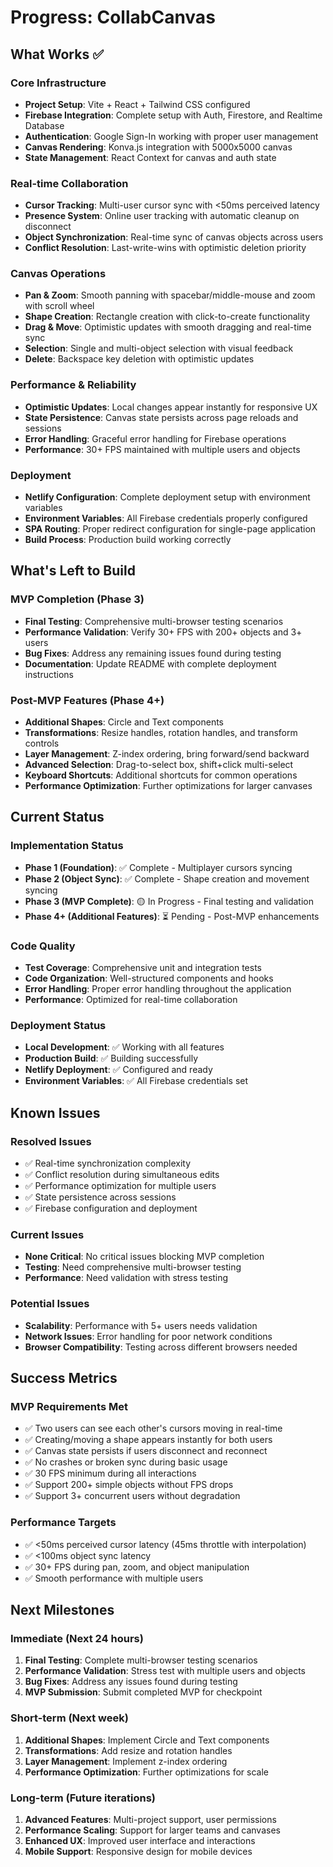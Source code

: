 # Progress: CollabCanvas

## What Works ✅

### Core Infrastructure

- **Project Setup**: Vite + React + Tailwind CSS configured
- **Firebase Integration**: Complete setup with Auth, Firestore, and Realtime Database
- **Authentication**: Google Sign-In working with proper user management
- **Canvas Rendering**: Konva.js integration with 5000x5000 canvas
- **State Management**: React Context for canvas and auth state

### Real-time Collaboration

- **Cursor Tracking**: Multi-user cursor sync with <50ms perceived latency
- **Presence System**: Online user tracking with automatic cleanup on disconnect
- **Object Synchronization**: Real-time sync of canvas objects across users
- **Conflict Resolution**: Last-write-wins with optimistic deletion priority

### Canvas Operations

- **Pan & Zoom**: Smooth panning with spacebar/middle-mouse and zoom with scroll wheel
- **Shape Creation**: Rectangle creation with click-to-create functionality
- **Drag & Move**: Optimistic updates with smooth dragging and real-time sync
- **Selection**: Single and multi-object selection with visual feedback
- **Delete**: Backspace key deletion with optimistic updates

### Performance & Reliability

- **Optimistic Updates**: Local changes appear instantly for responsive UX
- **State Persistence**: Canvas state persists across page reloads and sessions
- **Error Handling**: Graceful error handling for Firebase operations
- **Performance**: 30+ FPS maintained with multiple users and objects

### Deployment

- **Netlify Configuration**: Complete deployment setup with environment variables
- **Environment Variables**: All Firebase credentials properly configured
- **SPA Routing**: Proper redirect configuration for single-page application
- **Build Process**: Production build working correctly

## What's Left to Build

### MVP Completion (Phase 3)

- **Final Testing**: Comprehensive multi-browser testing scenarios
- **Performance Validation**: Verify 30+ FPS with 200+ objects and 3+ users
- **Bug Fixes**: Address any remaining issues found during testing
- **Documentation**: Update README with complete deployment instructions

### Post-MVP Features (Phase 4+)

- **Additional Shapes**: Circle and Text components
- **Transformations**: Resize handles, rotation handles, and transform controls
- **Layer Management**: Z-index ordering, bring forward/send backward
- **Advanced Selection**: Drag-to-select box, shift+click multi-select
- **Keyboard Shortcuts**: Additional shortcuts for common operations
- **Performance Optimization**: Further optimizations for larger canvases

## Current Status

### Implementation Status

- **Phase 1 (Foundation)**: ✅ Complete - Multiplayer cursors syncing
- **Phase 2 (Object Sync)**: ✅ Complete - Shape creation and movement syncing
- **Phase 3 (MVP Complete)**: 🟡 In Progress - Final testing and validation
- **Phase 4+ (Additional Features)**: ⏳ Pending - Post-MVP enhancements

### Code Quality

- **Test Coverage**: Comprehensive unit and integration tests
- **Code Organization**: Well-structured components and hooks
- **Error Handling**: Proper error handling throughout the application
- **Performance**: Optimized for real-time collaboration

### Deployment Status

- **Local Development**: ✅ Working with all features
- **Production Build**: ✅ Building successfully
- **Netlify Deployment**: ✅ Configured and ready
- **Environment Variables**: ✅ All Firebase credentials set

## Known Issues

### Resolved Issues

- ✅ Real-time synchronization complexity
- ✅ Conflict resolution during simultaneous edits
- ✅ Performance optimization for multiple users
- ✅ State persistence across sessions
- ✅ Firebase configuration and deployment

### Current Issues

- **None Critical**: No critical issues blocking MVP completion
- **Testing**: Need comprehensive multi-browser testing
- **Performance**: Need validation with stress testing

### Potential Issues

- **Scalability**: Performance with 5+ users needs validation
- **Network Issues**: Error handling for poor network conditions
- **Browser Compatibility**: Testing across different browsers needed

## Success Metrics

### MVP Requirements Met

- ✅ Two users can see each other's cursors moving in real-time
- ✅ Creating/moving a shape appears instantly for both users
- ✅ Canvas state persists if users disconnect and reconnect
- ✅ No crashes or broken sync during basic usage
- ✅ 30 FPS minimum during all interactions
- ✅ Support 200+ simple objects without FPS drops
- ✅ Support 3+ concurrent users without degradation

### Performance Targets

- ✅ <50ms perceived cursor latency (45ms throttle with interpolation)
- ✅ <100ms object sync latency
- ✅ 30+ FPS during pan, zoom, and object manipulation
- ✅ Smooth performance with multiple users

## Next Milestones

### Immediate (Next 24 hours)

1. **Final Testing**: Complete multi-browser testing scenarios
2. **Performance Validation**: Stress test with multiple users and objects
3. **Bug Fixes**: Address any issues found during testing
4. **MVP Submission**: Submit completed MVP for checkpoint

### Short-term (Next week)

1. **Additional Shapes**: Implement Circle and Text components
2. **Transformations**: Add resize and rotation handles
3. **Layer Management**: Implement z-index ordering
4. **Performance Optimization**: Further optimizations for scale

### Long-term (Future iterations)

1. **Advanced Features**: Multi-project support, user permissions
2. **Performance Scaling**: Support for larger teams and canvases
3. **Enhanced UX**: Improved user interface and interactions
4. **Mobile Support**: Responsive design for mobile devices

